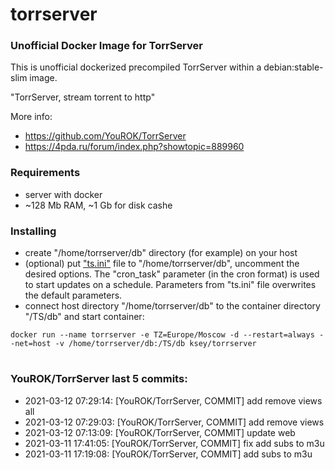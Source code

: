 # torrserver
### Unofficial Docker Image for TorrServer

This is unofficial dockerized precompiled TorrServer within a debian:stable-slim image.

"TorrServer, stream torrent to http"

More info:
- https://github.com/YouROK/TorrServer
- https://4pda.ru/forum/index.php?showtopic=889960

### Requirements

* server with docker
* ~128 Mb RAM, ~1 Gb for disk cashe 

### Installing

- сreate "/home/torrserver/db" directory (for example) on your host
- (optional) put ["ts.ini"](https://raw.githubusercontent.com/MrKsey/torrserver/master/ts.ini) file to "/home/torrserver/db", uncomment the desired options. The "cron_task" parameter (in the cron format) is used to start updates on a schedule. Parameters from "ts.ini" file overwrites the default parameters.
- connect host directory "/home/torrserver/db" to the container directory "/TS/db" and start container:
```
docker run --name torrserver -e TZ=Europe/Moscow -d --restart=always --net=host -v /home/torrserver/db:/TS/db ksey/torrserver
```






















# #
### YouROK/TorrServer last 5 commits:
* 2021-03-12 07:29:14: [YouROK/TorrServer, COMMIT] add remove views all
* 2021-03-12 07:29:03: [YouROK/TorrServer, COMMIT] add remove views
* 2021-03-12 07:13:09: [YouROK/TorrServer, COMMIT] update web
* 2021-03-11 17:41:05: [YouROK/TorrServer, COMMIT] fix add subs to m3u
* 2021-03-11 17:19:08: [YouROK/TorrServer, COMMIT] add subs to m3u

